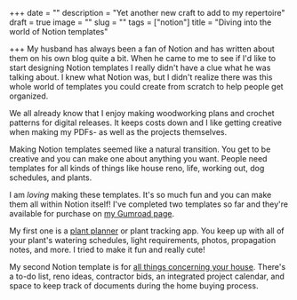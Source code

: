 +++
date = ""
description = "Yet another new craft to add to my repertoire"
draft = true
image = ""
slug = ""
tags = ["notion"]
title = "Diving into the world of Notion templates"

+++
My husband has always been a fan of Notion and has written about them on his own blog quite a bit. When he came to me to see if I'd like to start designing Notion templates I really didn't have a clue what he was talking about. I knew what Notion was, but I didn't realize there was this whole world of templates you could create from scratch to help people get organized.

We all already know that I enjoy making woodworking plans and crochet patterns for digital releases. It keeps costs down and I like getting creative when making my PDFs- as well as the projects themselves.

Making Notion templates seemed like a natural transition. You get to be creative and you can make one about anything you want. People need templates for all kinds of things like house reno, life, working out, dog schedules, and plants.

I am _loving_ making these templates. It's so much fun and you can make them all within Notion itself! I've completed two templates so far and they're available for purchase on [my Gumroad page](https://craftycody.gumroad.com/).

My first one is a [plant planner](https://craftycody.gumroad.com/l/my-plant-planner-notion) or plant tracking app. You keep up with all of your plant's watering schedules, light requirements, photos, propagation notes, and more. I tried to make it fun and really cute!

My second Notion template is for [all things concerning your house](https://craftycody.gumroad.com/l/ourhousenotiontemplate). There's a to-do list, reno ideas, contractor bids, an integrated project calendar, and space to keep track of documents during the home buying process.